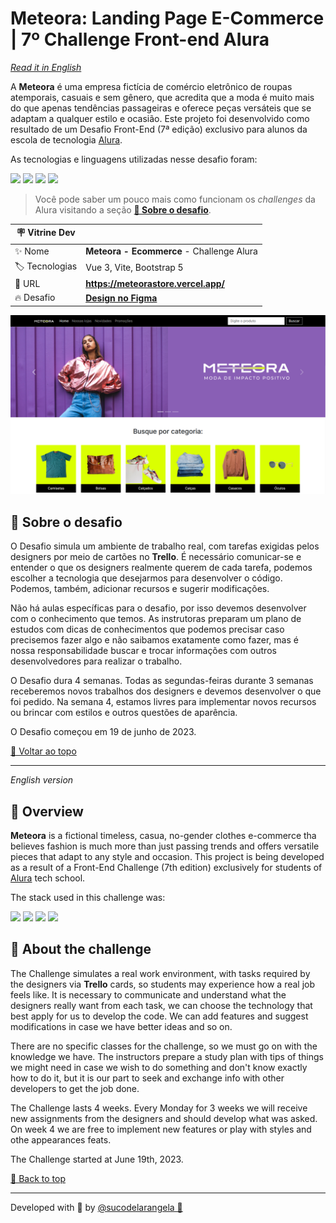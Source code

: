 <div id='top'>

# Meteora: Landing Page E-Commerce | 7º Challenge Front-end Alura

</div>

_[Read it in English](#English)_

A **Meteora** é uma empresa fictícia de comércio eletrônico de roupas atemporais, casuais e sem gênero, que acredita que a moda é muito mais do que apenas tendências passageiras e oferece peças versáteis que se adaptam a qualquer estilo e ocasião. Este projeto foi desenvolvido como resultado de um Desafio Front-End (7ª edição) exclusivo para alunos da escola de tecnologia [Alura](https://www.alura.com.br).

<!-- Além do desafio em si, optei por fazer os dois temas sugeridos em vez de apenas um deles. Também optei por alimentar dinamicamente o preenchimento do ingresso com os dados fornecidos pelo usuário no formulário da página **Ingresso**. Esses dados são salvos no _localStorage_ do browser e possibilitam o redirecionamento dinâmico para a página do ingresso. Dessa forma, o usuário poderá fazer download do seu ingresso em formato PNG. -->

<!-- Como desafio adicional, fiz a conversão da aplicação de JavaScript para TypeScript. -->

As tecnologias e linguagens utilizadas nesse desafio foram:

<div>
  <img src="https://img.shields.io/badge/vue 3-1a1a1a?style=for-the-badge&logo=vue.js&logoColor=4FC08D"/>
  <img src="https://img.shields.io/badge/vite-1e1e20?style=for-the-badge&logo=vite&logoColor=646CFF"/>
  <img src="https://img.shields.io/badge/typescript-3178C6?style=for-the-badge&logo=typescript&logoColor=white">
  <img src="https://img.shields.io/badge/bootstrap 5-7952B3?style=for-the-badge&logo=bootstrap&logoColor=ffffff">
</div>

> Você pode saber um pouco mais como funcionam os _challenges_ da Alura visitando a seção [**🦾 Sobre o desafio**](#challenge).

<!-- prettier-ignore -->
| 🪧 Vitrine Dev |  |
| ------------- | - |
| ✨ Nome       | **Meteora - Ecommerce** - Challenge Alura |
| 🏷️ Tecnologias | Vue 3, Vite, Bootstrap 5 |
| 🚀 URL         | **https://meteorastore.vercel.app/** |
| 🔥 Desafio     | [**Design no Figma**](https://www.figma.com/file/0mR3RFueSiD6pP3B1VUG8U/Challenge-Front-end-%7C-Loja-Meteora-(Copy)?node-id=2386%3A2430&mode=dev) |

![](./public/ogimage.png#vitrinedev)

<div id="challenge"></div>

## 🦾 Sobre o desafio

O Desafio simula um ambiente de trabalho real, com tarefas exigidas pelos designers por meio de cartões no **Trello**. É necessário comunicar-se e entender o que os designers realmente querem de cada tarefa, podemos escolher a tecnologia que desejarmos para desenvolver o código. Podemos, também, adicionar recursos e sugerir modificações.

Não há aulas específicas para o desafio, por isso devemos desenvolver com o conhecimento que temos. As instrutoras preparam um plano de estudos com dicas de conhecimentos que podemos precisar caso precisemos fazer algo e não saibamos exatamente como fazer, mas é nossa responsabilidade buscar e trocar informações com outros desenvolvedores para realizar o trabalho.

O Desafio dura 4 semanas. Todas as segundas-feiras durante 3 semanas receberemos novos trabalhos dos designers e devemos desenvolver o que foi pedido. Na semana 4, estamos livres para implementar novos recursos ou brincar com estilos e outros questões de aparência.

O Desafio começou em 19 de junho de 2023.

<a href='#top'>🔼 Voltar ao topo</a>

---

<div id="English">

_English version_

</div>

## 🔎 Overview

**Meteora** is a fictional timeless, casua, no-gender clothes e-commerce tha believes fashion is much more than just passing trends and offers versatile pieces that adapt to any style and occasion. This project is being developed as a result of a Front-End Challenge (7th edition) exclusively for students of [Alura](https://www.alura.com.br) tech school.

<!-- Besides the challenge itself, I have chosen to develop both themes (_summer_ and _boreal_) instead of choosing only one. I have also chosen to dynamically feed the ticket's information with the data the user provides in the form on **Ingresso** page. These data are saved in the browser's _localStorage_ and allow the dynamic redirect to your ticket page, where the user can download her/his ticket.

As an additional challenge, I've converted all JavaScript to TypeScript in this application. -->

The stack used in this challenge was:

<div>
  <img src="https://img.shields.io/badge/vue 3-1a1a1a?style=for-the-badge&logo=vue.js&logoColor=4FC08D"/>
  <img src="https://img.shields.io/badge/vite-1e1e20?style=for-the-badge&logo=vite&logoColor=646CFF"/>
  <img src="https://img.shields.io/badge/typescript-3178C6?style=for-the-badge&logo=typescript&logoColor=white">
  <img src="https://img.shields.io/badge/bootstrap 5-7952B3?style=for-the-badge&logo=bootstrap&logoColor=ffffff">
</div>

## 🦾 About the challenge

The Challenge simulates a real work environment, with tasks required by the designers via **Trello** cards, so students may experience how a real job feels like. It is necessary to communicate and understand what the designers really want from each task, we can choose the technology that best apply for us to develop the code. We can add features and suggest modifications in case we have better ideas and so on.

There are no specific classes for the challenge, so we must go on with the knowledge we have. The instructors prepare a study plan with tips of things we might need in case we wish to do something and don't know exactly how to do it, but it is our part to seek and exchange info with other developers to get the job done.

The Challenge lasts 4 weeks. Every Monday for 3 weeks we will receive new assignments from the designers and should develop what was asked. On week 4 we are free to implement new features or play with styles and othe appearances feats.

The Challenge started at June 19th, 2023.

<a href='#top'>🔼 Back to top</a>

---

Developed with 🧡 by [@sucodelarangela 🍊](https://angelacaldas.vercel.app)
